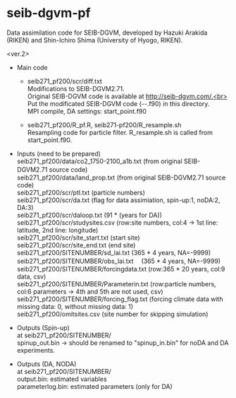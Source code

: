 # seib-dgvm-pf
Data assimilation code for SEIB-DGVM, developed by Hazuki Arakida (RIKEN) and Shin-Ichiro Shima (University of Hyogo, RIKEN).

<ver.2>
- Main code<br>
  - seib271_pf200/scr/diff.txt<br>
    Modifications to SEIB-DGVM2.71.<br>
    Original SEIB-DGVM code is available at http://seib-dgvm.com/.<br>
    Put the modificated SEIB-DGVM code (--.f90) in this directory.<br>
    MPI compile, DA settings: start_point.f90<br>    
             
  - seib271_pf200/R_pf.R, seib271-pf200/R_resample.sh<br>
    Resampling code for particle filter. R_resample.sh is called from start_point.f90.<br>

- Inputs (need to be prepared) <br>
  seib271_pf200/data/co2_1750-2100_a1b.txt (from original SEIB-DGVM2.71 source code)　<br>
  seib271_pf200/data/land_prop.txt (from original SEIB-DGVM2.71 source code)  <br>
  seib271_pf200/scr/ptl.txt (particle numbers)<br>
  seib271_pf200/scr/da.txt (flag for data assimiation, spin-up:1, noDA:2, DA:3)<br>
  seib271_pf200/scr/daloop.txt (91 * (years for DA))<br>
  seib271_pf200/scr/studysites.csv (row:site numbers, col:4 -> 1st line: latitude, 2nd line: longitude)<br>
  seib271_pf200/scr/site_start.txt (start site)<br>
  seib271_pf200/scr/site_end.txt (end site)<br>
  seib271_pf200/SITENUMBER/sd_lai.txt (365 * 4 years, NA=-9999)<br>
  seib271_pf200/SITENUMBER/obs_lai.txt　 (365 * 4 years, NA=-9999)<br>
  seib271_pf200/SITENUMBER/forcingdata.txt (row:365 * 20 years, col:9 data, csv)<br>
  seib271_pf200/SITENUMBER/Parameterin.txt (row:particle numbers, col:6 parameters -> 4th and 5th are not used, csv)<br>
  seib271_pf200/SITENUMBER/forcing_flag.txt (forcing climate data with missing data: 0, without missing data: 1)<br>
  seib271_pf200/omitsites.csv (site number for skipping simulation)<br>

- Outputs (Spin-up)<br>
  at seib271_pf200/SITENUMBER/<br>
  spinup_out.bin
  -> should be renamed to "spinup_in.bin" for noDA and DA experiments.
  
- Outputs (DA, NODA)<br>
  at seib271_pf200/SITENUMBER/<br>
  output.bin: estimated variables<br>
  parameterlog.bin: estimated parameters (only for DA)


